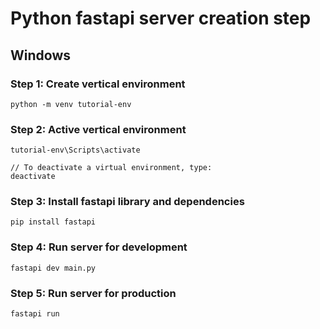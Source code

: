 # Python fastapi server creation step 

## Windows
### Step 1: Create vertical environment
```
python -m venv tutorial-env
```


### Step 2: Active vertical environment
```
tutorial-env\Scripts\activate

// To deactivate a virtual environment, type:
deactivate
```

### Step 3: Install fastapi library and dependencies
```
pip install fastapi
```

### Step 4: Run server for development 
```
fastapi dev main.py
```

### Step 5: Run server for production 
```
fastapi run
```

